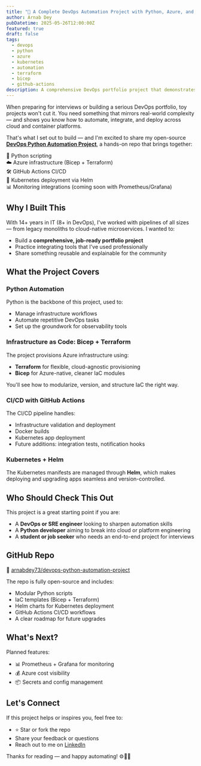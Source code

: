 ```yaml
---
title: "🚀 A Complete DevOps Automation Project with Python, Azure, and Kubernetes"
author: Arnab Dey
pubDatetime: 2025-05-26T12:00:00Z
featured: true
draft: false
tags:
  - devops
  - python
  - azure
  - kubernetes
  - automation
  - terraform
  - bicep
  - github-actions
description: A comprehensive DevOps portfolio project that demonstrates automation, infrastructure as code, CI/CD, and Kubernetes deployment using Python, Azure, and modern DevOps tools.
---
```


When preparing for interviews or building a serious DevOps portfolio, toy projects won't cut it. You need something that mirrors real-world complexity — and shows you know how to automate, integrate, and deploy across cloud and container platforms.

That's what I set out to build — and I'm excited to share my open-source [**DevOps Python Automation Project**](https://github.com/arnabdey73/devops-python-automation-project), a hands-on repo that brings together:

🧩 Python scripting  
☁️ Azure infrastructure (Bicep + Terraform)  
🛠️ GitHub Actions CI/CD  
🐳 Kubernetes deployment via Helm  
📊 Monitoring integrations (coming soon with Prometheus/Grafana)

## Why I Built This

With 14+ years in IT (8+ in DevOps), I've worked with pipelines of all sizes — from legacy monoliths to cloud-native microservices. I wanted to:

* Build a **comprehensive, job-ready portfolio project**
* Practice integrating tools that I've used professionally
* Share something reusable and explainable for the community

## What the Project Covers

### Python Automation

Python is the backbone of this project, used to:

* Manage infrastructure workflows
* Automate repetitive DevOps tasks
* Set up the groundwork for observability tools

### Infrastructure as Code: Bicep + Terraform

The project provisions Azure infrastructure using:

* **Terraform** for flexible, cloud-agnostic provisioning
* **Bicep** for Azure-native, cleaner IaC modules

You'll see how to modularize, version, and structure IaC the right way.

### CI/CD with GitHub Actions

The CI/CD pipeline handles:

* Infrastructure validation and deployment
* Docker builds
* Kubernetes app deployment
* Future additions: integration tests, notification hooks

### Kubernetes + Helm

The Kubernetes manifests are managed through **Helm**, which makes deploying and upgrading apps seamless and version-controlled.

## Who Should Check This Out

This project is a great starting point if you are:

* A **DevOps or SRE engineer** looking to sharpen automation skills
* A **Python developer** aiming to break into cloud or platform engineering
* A **student or job seeker** who needs an end-to-end project for interviews

## GitHub Repo

🔗 [arnabdey73/devops-python-automation-project](https://github.com/arnabdey73/devops-python-automation-project)

The repo is fully open-source and includes:

* Modular Python scripts
* IaC templates (Bicep + Terraform)
* Helm charts for Kubernetes deployment
* GitHub Actions CI/CD workflows
* A clear roadmap for future upgrades

## What's Next?

Planned features:

* 📊 Prometheus + Grafana for monitoring
* 💰 Azure cost visibility
* 📦 Secrets and config management

## Let's Connect

If this project helps or inspires you, feel free to:

* ⭐ Star or fork the repo
* Share your feedback or questions
* Reach out to me on [LinkedIn](https://www.linkedin.com/in/arnabdey73)

Thanks for reading — and happy automating! ⚙️🐳🚀
